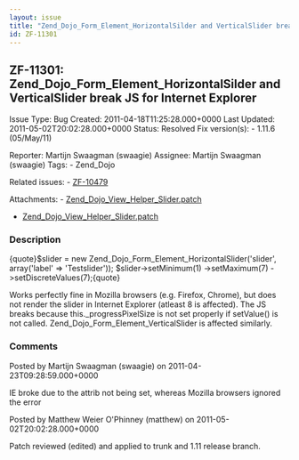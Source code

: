 ```yaml
---
layout: issue
title: "Zend_Dojo_Form_Element_HorizontalSilder and VerticalSlider break JS for Internet Explorer"
id: ZF-11301
---
```


ZF-11301: Zend\_Dojo\_Form\_Element\_HorizontalSilder and VerticalSlider break JS for Internet Explorer
-------------------------------------------------------------------------------------------------------

 Issue Type: Bug Created: 2011-04-18T11:25:28.000+0000 Last Updated: 2011-05-02T20:02:28.000+0000 Status: Resolved Fix version(s): - 1.11.6 (05/May/11)
 
 Reporter:  Martijn Swaagman (swaagie)  Assignee:  Martijn Swaagman (swaagie)  Tags: - Zend\_Dojo
 
 Related issues: - [ZF-10479](/issues/browse/ZF-10479)
 
 Attachments: - [Zend\_Dojo\_View\_Helper\_Slider.patch](/issues/secure/attachment/13851/Zend_Dojo_View_Helper_Slider.patch)
- [Zend\_Dojo\_View\_Helper\_Slider.patch](/issues/secure/attachment/13847/Zend_Dojo_View_Helper_Slider.patch)
 
### Description

{quote}$slider = new Zend\_Dojo\_Form\_Element\_HorizontalSlider('slider', array('label' => 'Testslider')); $slider->setMinimum(1) ->setMaximum(7) ->setDiscreteValues(7);{quote}

Works perfectly fine in Mozilla browsers (e.g. Firefox, Chrome), but does not render the slider in Internet Explorer (atleast 8 is affected). The JS breaks because this.\_progressPixelSize is not set properly if setValue() is not called. Zend\_Dojo\_Form\_Element\_VerticalSlider is affected similarly.

 

 

### Comments

Posted by Martijn Swaagman (swaagie) on 2011-04-23T09:28:59.000+0000

IE broke due to the attrib not being set, whereas Mozilla browsers ignored the error

 

 

Posted by Matthew Weier O'Phinney (matthew) on 2011-05-02T20:02:28.000+0000

Patch reviewed (edited) and applied to trunk and 1.11 release branch.

 

 